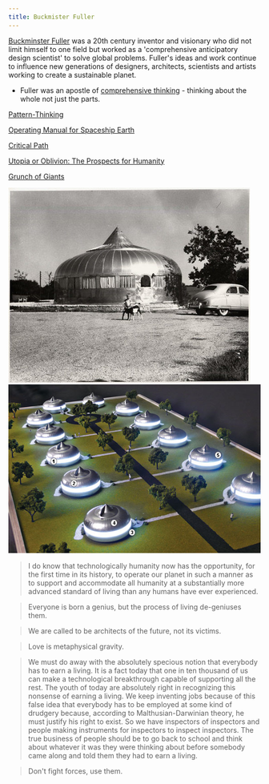 ```yaml
---
title: Buckmister Fuller
---
```


[Buckminster Fuller](https://www.bfi.org/) was a 20th century inventor and visionary who did not limit himself to one field but worked as a 'comprehensive anticipatory design scientist' to solve global problems. Fuller's ideas and work continue to influence new generations of designers, architects, scientists and artists working to create a sustainable planet.

- Fuller was an apostle of [comprehensive thinking](http://encyclopedia.uia.org/en/strategy/208262) - thinking about the whole not just the parts. 

[Pattern-Thinking](https://www.amazon.com/R-Buckminster-Fuller-Pattern-Thinking/dp/3037786094/ref=sr_1_2?crid=2IV7M8VML0IKO&dchild=1&keywords=buckminster+fuller&qid=1627244574&sprefix=buckmi%2Caps%2C231&sr=8-2)

[Operating Manual for Spaceship Earth](https://www.amazon.com/Operating-Manual-Spaceship-Buckminster-Fuller/dp/3037781262/ref=sr_1_1?crid=3OYDWQIB5ZWQS&dchild=1&keywords=operating+manual+for+spaceship+earth+by+r.+buckminster+fuller&qid=1627244794&sprefix=operating+manual%2Caudible%2C214&sr=8-1)

[Critical Path](https://www.amazon.com/Critical-Path-Kiyoshi-Kuromiya/dp/0312174918/ref=sr_1_4?crid=2IV7M8VML0IKO&dchild=1&keywords=buckminster+fuller&qid=1627244574&sprefix=buckmi%2Caps%2C231&sr=8-4)

[Utopia or Oblivion: The Prospects for Humanity](https://www.amazon.com/Utopia-Oblivion-Prospects-Buckminster-Fuller/dp/3037786221/ref=sr_1_6?crid=2IV7M8VML0IKO&dchild=1&keywords=buckminster+fuller&qid=1627244574&sprefix=buckmi%2Caps%2C231&sr=8-6)

[Grunch of Giants](https://www.amazon.com/Grunch-of-Giants-audiobook/dp/B0743KZ1PM/ref=sr_1_7?crid=2IV7M8VML0IKO&dchild=1&keywords=buckminster+fuller&qid=1627244574&sprefix=buckmi%2Caps%2C231&sr=8-7)

<img src="/assets/Dymaxion-2gv6uxp.jpg"/>


<img src="/assets/houses080623_560b.jpg"/>

> I do know that technologically humanity now has the opportunity, for the first time in its history, to operate our planet in such a manner as to support and accommodate all humanity at a substantially more advanced standard of living than any humans have ever experienced.

> Everyone is born a genius, but the process of living de-geniuses them.

> We are called to be architects of the future, not its victims.

> Love is metaphysical gravity.

> We must do away with the absolutely specious notion that everybody has to earn a living. It is a fact today that one in ten thousand of us can make a technological breakthrough capable of supporting all the rest. The youth of today are absolutely right in recognizing this nonsense of earning a living. We keep inventing jobs because of this false idea that everybody has to be employed at some kind of drudgery because, according to Malthusian-Darwinian theory, he must justify his right to exist. So we have inspectors of inspectors and people making instruments for inspectors to inspect inspectors. The true business of people should be to go back to school and think about whatever it was they were thinking about before somebody came along and told them they had to earn a living.

> Don't fight forces, use them.
